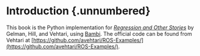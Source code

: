# Introduction {.unnumbered}

This book is the Python implementation for [*Regression and Other Stories*](https://www.cambridge.org/core/books/regression-and-other-stories/DD20DD6C9057118581076E54E40C372C) by Gelman, Hill, and Vehtari, using [Bambi](https://bambinos.github.io/bambi). The official code can be found from Vehtari at [https://github.com/avehtari/ROS-Examples/](https://github.com/avehtari/ROS-Examples/). 

